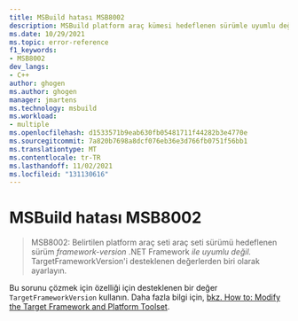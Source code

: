 ```yaml
---
title: MSBuild hatası MSB8002
description: MSBuild platform araç kümesi hedeflenen sürümle uyumlu değilse MSB8002 hatası .NET Framework oluşur.
ms.date: 10/29/2021
ms.topic: error-reference
f1_keywords:
- MSB8002
dev_langs:
- C++
author: ghogen
ms.author: ghogen
manager: jmartens
ms.technology: msbuild
ms.workload:
- multiple
ms.openlocfilehash: d1533571b9eab630fb05481711f44282b3e4770e
ms.sourcegitcommit: 7a820b7698a8dcf076eb36e3d766fb0751f56bb1
ms.translationtype: MT
ms.contentlocale: tr-TR
ms.lasthandoff: 11/02/2021
ms.locfileid: "131130616"
---
```

# <a name="msbuild-error-msb8002"></a>MSBuild hatası MSB8002

> MSB8002: Belirtilen platform araç seti araç seti sürümü hedeflenen sürüm *framework-version* .NET Framework *ile uyumlu değil.* TargetFrameworkVersion'i desteklenen değerlerden biri olarak ayarlayın.

Bu sorunu çözmek için özelliği için desteklenen bir değer `TargetFrameworkVersion` kullanın. Daha fazla bilgi için, [bkz. How to: Modify the Target Framework and Platform Toolset](/cpp/build/how-to-modify-the-target-framework-and-platform-toolset).
